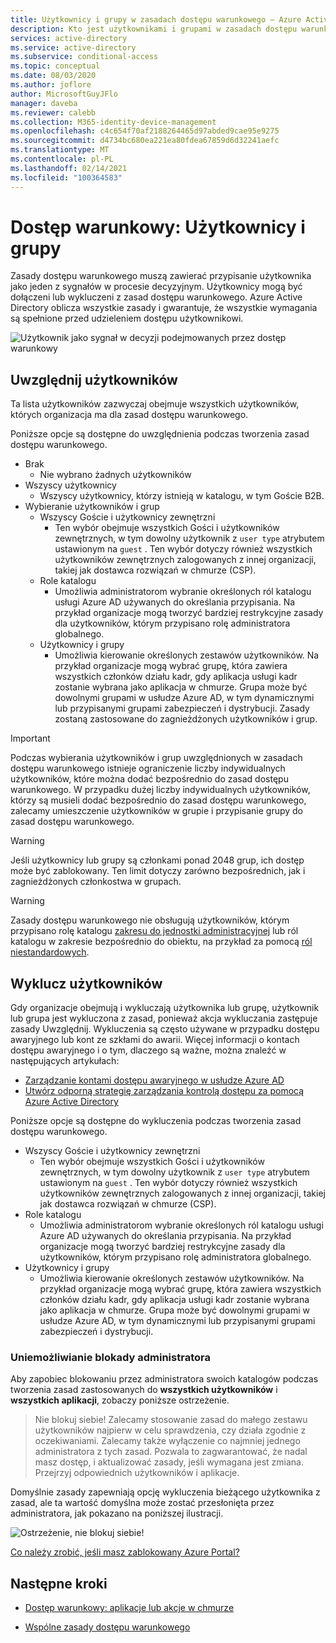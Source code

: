 ```yaml
---
title: Użytkownicy i grupy w zasadach dostępu warunkowego — Azure Active Directory
description: Kto jest użytkownikami i grupami w zasadach dostępu warunkowego usługi Azure AD
services: active-directory
ms.service: active-directory
ms.subservice: conditional-access
ms.topic: conceptual
ms.date: 08/03/2020
ms.author: joflore
author: MicrosoftGuyJFlo
manager: daveba
ms.reviewer: calebb
ms.collection: M365-identity-device-management
ms.openlocfilehash: c4c654f70af2188264465d97abded9cae95e9275
ms.sourcegitcommit: d4734bc680ea221ea80fdea67859d6d32241aefc
ms.translationtype: MT
ms.contentlocale: pl-PL
ms.lasthandoff: 02/14/2021
ms.locfileid: "100364583"
---
```

# <a name="conditional-access-users-and-groups"></a>Dostęp warunkowy: Użytkownicy i grupy

Zasady dostępu warunkowego muszą zawierać przypisanie użytkownika jako jeden z sygnałów w procesie decyzyjnym. Użytkownicy mogą być dołączeni lub wykluczeni z zasad dostępu warunkowego. Azure Active Directory oblicza wszystkie zasady i gwarantuje, że wszystkie wymagania są spełnione przed udzieleniem dostępu użytkownikowi.

![Użytkownik jako sygnał w decyzji podejmowanych przez dostęp warunkowy](./media/concept-conditional-access-users-groups/conditional-access-users-and-groups.png)

## <a name="include-users"></a>Uwzględnij użytkowników

Ta lista użytkowników zazwyczaj obejmuje wszystkich użytkowników, których organizacja ma dla zasad dostępu warunkowego. 

Poniższe opcje są dostępne do uwzględnienia podczas tworzenia zasad dostępu warunkowego.

- Brak
   - Nie wybrano żadnych użytkowników
- Wszyscy użytkownicy
   - Wszyscy użytkownicy, którzy istnieją w katalogu, w tym Goście B2B.
- Wybieranie użytkowników i grup
   - Wszyscy Goście i użytkownicy zewnętrzni
      - Ten wybór obejmuje wszystkich Gości i użytkowników zewnętrznych, w tym dowolny użytkownik z `user type` atrybutem ustawionym na `guest` . Ten wybór dotyczy również wszystkich użytkowników zewnętrznych zalogowanych z innej organizacji, takiej jak dostawca rozwiązań w chmurze (CSP). 
   - Role katalogu
      - Umożliwia administratorom wybranie określonych ról katalogu usługi Azure AD używanych do określania przypisania. Na przykład organizacje mogą tworzyć bardziej restrykcyjne zasady dla użytkowników, którym przypisano rolę administratora globalnego.
   - Użytkownicy i grupy
      - Umożliwia kierowanie określonych zestawów użytkowników. Na przykład organizacje mogą wybrać grupę, która zawiera wszystkich członków działu kadr, gdy aplikacja usługi kadr zostanie wybrana jako aplikacja w chmurze. Grupa może być dowolnymi grupami w usłudze Azure AD, w tym dynamicznymi lub przypisanymi grupami zabezpieczeń i dystrybucji. Zasady zostaną zastosowane do zagnieżdżonych użytkowników i grup.

> [!IMPORTANT]
> Podczas wybierania użytkowników i grup uwzględnionych w zasadach dostępu warunkowego istnieje ograniczenie liczby indywidualnych użytkowników, które można dodać bezpośrednio do zasad dostępu warunkowego. W przypadku dużej liczby indywidualnych użytkowników, którzy są musieli dodać bezpośrednio do zasad dostępu warunkowego, zalecamy umieszczenie użytkowników w grupie i przypisanie grupy do zasad dostępu warunkowego.

> [!WARNING]
> Jeśli użytkownicy lub grupy są członkami ponad 2048 grup, ich dostęp może być zablokowany. Ten limit dotyczy zarówno bezpośrednich, jak i zagnieżdżonych członkostwa w grupach.

> [!WARNING]
> Zasady dostępu warunkowego nie obsługują użytkowników, którym przypisano rolę katalogu [zakresu do jednostki administracyjnej](../roles/admin-units-assign-roles.md) lub ról katalogu w zakresie bezpośrednio do obiektu, na przykład za pomocą [ról niestandardowych](../roles/custom-create.md).

## <a name="exclude-users"></a>Wyklucz użytkowników

Gdy organizacje obejmują i wykluczają użytkownika lub grupę, użytkownik lub grupa jest wykluczona z zasad, ponieważ akcja wykluczania zastępuje zasady Uwzględnij. Wykluczenia są często używane w przypadku dostępu awaryjnego lub kont ze szkłami do awarii. Więcej informacji o kontach dostępu awaryjnego i o tym, dlaczego są ważne, można znaleźć w następujących artykułach: 

* [Zarządzanie kontami dostępu awaryjnego w usłudze Azure AD](../roles/security-emergency-access.md)
* [Utwórz odporną strategię zarządzania kontrolą dostępu za pomocą Azure Active Directory](../authentication/concept-resilient-controls.md)

Poniższe opcje są dostępne do wykluczenia podczas tworzenia zasad dostępu warunkowego.

- Wszyscy Goście i użytkownicy zewnętrzni
   - Ten wybór obejmuje wszystkich Gości i użytkowników zewnętrznych, w tym dowolny użytkownik z `user type` atrybutem ustawionym na `guest` . Ten wybór dotyczy również wszystkich użytkowników zewnętrznych zalogowanych z innej organizacji, takiej jak dostawca rozwiązań w chmurze (CSP). 
- Role katalogu
   - Umożliwia administratorom wybranie określonych ról katalogu usługi Azure AD używanych do określania przypisania. Na przykład organizacje mogą tworzyć bardziej restrykcyjne zasady dla użytkowników, którym przypisano rolę administratora globalnego.
- Użytkownicy i grupy
   - Umożliwia kierowanie określonych zestawów użytkowników. Na przykład organizacje mogą wybrać grupę, która zawiera wszystkich członków działu kadr, gdy aplikacja usługi kadr zostanie wybrana jako aplikacja w chmurze. Grupa może być dowolnymi grupami w usłudze Azure AD, w tym dynamicznymi lub przypisanymi grupami zabezpieczeń i dystrybucji.

### <a name="preventing-administrator-lockout"></a>Uniemożliwianie blokady administratora

Aby zapobiec blokowaniu przez administratora swoich katalogów podczas tworzenia zasad zastosowanych do **wszystkich użytkowników** i **wszystkich aplikacji**, zobaczy poniższe ostrzeżenie.

> Nie blokuj siebie! Zalecamy stosowanie zasad do małego zestawu użytkowników najpierw w celu sprawdzenia, czy działa zgodnie z oczekiwaniami. Zalecamy także wyłączenie co najmniej jednego administratora z tych zasad. Pozwala to zagwarantować, że nadal masz dostęp, i aktualizować zasady, jeśli wymagana jest zmiana. Przejrzyj odpowiednich użytkowników i aplikacje.

Domyślnie zasady zapewniają opcję wykluczenia bieżącego użytkownika z zasad, ale ta wartość domyślna może zostać przesłonięta przez administratora, jak pokazano na poniższej ilustracji. 

![Ostrzeżenie, nie blokuj siebie!](./media/concept-conditional-access-users-groups/conditional-access-users-and-groups-lockout-warning.png)

[Co należy zrobić, jeśli masz zablokowany Azure Portal?](troubleshoot-conditional-access.md#what-to-do-if-you-are-locked-out-of-the-azure-portal)

## <a name="next-steps"></a>Następne kroki

- [Dostęp warunkowy: aplikacje lub akcje w chmurze](concept-conditional-access-cloud-apps.md)

- [Wspólne zasady dostępu warunkowego](concept-conditional-access-policy-common.md)
